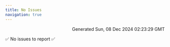 ```yaml
---
title: No Issues
navigation: true
---
```


<p style="text-align:right;color:#cccs">
Generated Sun, 08 Dec 2024 02:23:29 GMT
</p>
<p>✅ No issues to report ✅</p>



